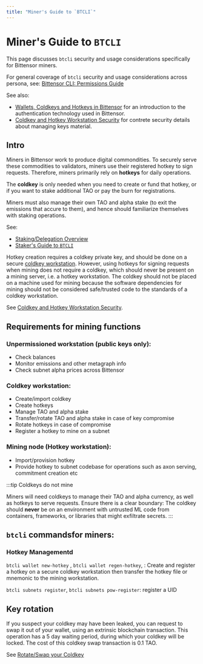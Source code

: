 ```yaml
---
title: "Miner's Guide to `BTCLI`"
---
```


# Miner's Guide to `BTCLI`

This page discusses `btcli` security and usage considerations specifically for Bittensor miners.

For general coverage of `btcli` security and usage considerations across persona, see: [Bittensor CLI: Permissions Guide](../btcli-permissions)

See also:

- [Wallets, Coldkeys and Hotkeys in Bittensor](../getting-started/wallets) for an introduction to the authentication technology used in Bittensor.
- [Coldkey and Hotkey Workstation Security](../getting-started/coldkey-hotkey-security) for contrete security details about managing keys material.


## Intro

Miners in Bittensor work to produce digital commondities. To securely serve these commodities to validators, miners use their registered hotkey to sign requests. Therefore, miners primarily rely on **hotkeys** for daily operations.

The **coldkey** is only needed when you need to create or fund that hotkey, or if you want to stake additional TAO or pay the burn for registrations.


Miners must also manage their own TAO and alpha stake (to exit the emissions that accure to them), and hence should familiarize themselves with staking operations.

See:
- [Staking/Delegation Overview](../staking-and-delegation/delegation)
- [Staker's Guide to `BTCLI`](../staking-and-delegation/stakers-btcli-guide)


Hotkey creation requires a coldkey private key, and should be done on a secure [coldkey workstation](../getting-started/coldkey-hotkey-security#coldkey-workstation-security). However, using hotkeys for signing requests when mining does not require a coldkey, which should never be present on a mining server, i.e. a hotkey workstation. The coldkey should not be placed on a machine used for mining because the software dependencies for mining should not be considered safe/trusted code to the standards of a coldkey workstation. 

See [Coldkey and Hotkey Workstation Security](../getting-started/coldkey-hotkey-security).

## Requirements for mining functions

### Unpermissioned workstation (public keys only):
- Check balances
- Monitor emissions and other metagraph info
- Check subnet alpha prices across Bittensor

### Coldkey workstation:
- Create/import coldkey
- Create hotkeys
- Manage TAO and alpha stake
- Transfer/rotate TAO and alpha stake in case of key compromise
- Rotate hotkeys in case of compromise
- Register a hotkey to mine on a subnet

### Mining node (Hotkey workstation):
- Import/provision hotkey
- Provide hotkey to subnet codebase for operations such as axon serving, commitment creation etc

:::tip Coldkeys do not mine

Miners will need coldkeys to manage their TAO and alpha currency, as well as hotkeys to serve requests. Ensure there is a clear boundary: The coldkey should **never** be on an environment with untrusted ML code from containers, frameworks, or libraries that might exfiltrate secrets.
:::

## `btcli` commandsfor miners:

### Hotkey Managementd

`btcli wallet new-hotkey` , `btcli wallet regen-hotkey`,  : Create and register a hotkey on a secure coldkey workstation  then transfer the hotkey file or mnemonic to the mining workstation. 

`btcli subnets register`, `btcli subnets pow-register`: register a UID


## Key rotation

If you suspect your coldkey may have been leaked, you can request to swap it out of your wallet, using an extrinsic blockchain transaction. This operation has a 5 day waiting period, during which your coldkey will be locked. The cost of this coldkey swap transaction is 0.1 TAO.

See [Rotate/Swap your Coldkey](../subnets/schedule-coldkey-swap)

